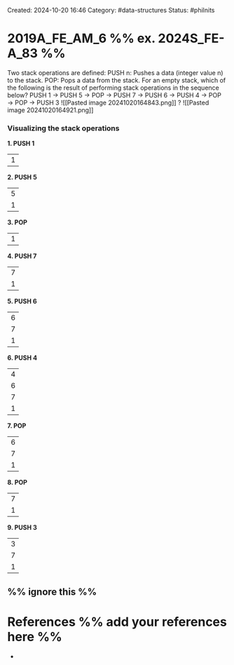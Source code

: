 Created: 2024-10-20 16:46
Category: #data-structures 
Status: #philnits



# 2019A_FE_AM_6 %% ex. 2024S_FE-A_83 %%

Two stack operations are defined:
PUSH n: Pushes a data (integer value n) to the stack. 
POP: Pops a data from the stack.
For an empty stack, which of the following is the result of performing stack operations in the sequence below? PUSH 1 → PUSH 5 → POP → PUSH 7 → PUSH 6 → PUSH 4 → POP → POP → PUSH 3
![[Pasted image 20241020164843.png]]
? 
![[Pasted image 20241020164921.png]]

### Visualizing the stack operations
**1. PUSH 1**

|     |
| --- |
| 1   |
**2. PUSH 5**

|     |
| --- |
| 5   |
| 1   |
**3. POP**

|     |
| --- |
| 1   |
**4. PUSH 7**

|     |
| --- |
| 7   |
| 1   |
**5. PUSH 6**

|     |
| --- |
| 6   |
| 7   |
| 1   |
**6. PUSH 4**

|     |
| --- |
| 4   |
| 6   |
| 7   |
| 1   |
**7. POP**

|     |
| --- |
| 6   |
| 7   |
| 1   |
**8. POP**

|     |
| --- |
| 7   |
| 1   |
**9. PUSH 3**

|     |
| --- |
| 3   |
| 7   |
| 1   |

%% ignore this %%
---









# References %% add your references here %%
- 